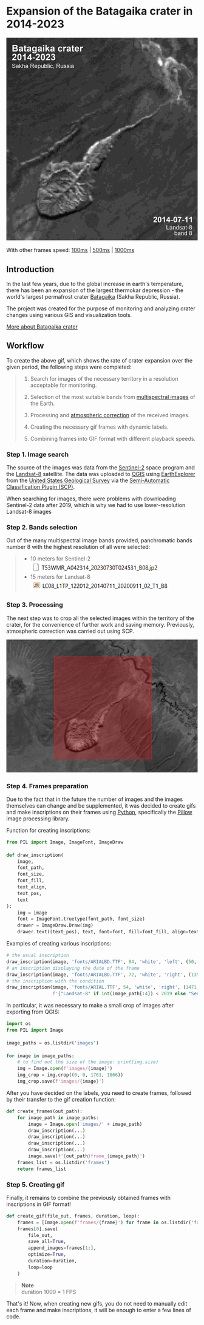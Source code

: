 # Expansion of the Batagaika crater in 2014-2023

![gif](./gifs/batagika_crater_2014-2023_250ms.gif)

With other frames speed: [100ms](./gifs/batagika_crater_2014-2023_100ms.gif) |
[500ms](./gifs/batagika_crater_2014-2023_500ms.gif) |
[1000ms](./gifs/batagika_crater_2014-2023_1000ms.gif)

## Introduction

In the last few years, due to the global increase in earth's temperature, there has been an expansion of the largest thermokar depression - the world's largest permafrost crater [Batagaika](https://goo.gl/maps/YDCDqi5Qcz4pCJbm9) (Sakha Republic, Russia).

The project was created for the purpose of monitoring and analyzing crater changes using various GIS and visualization tools.

[More about Batagaika crater](https://en.wikipedia.org/wiki/Batagaika_crater)

## Workflow

To create the above gif, which shows the rate of crater expansion over the given period, the following steps were completed:

> 1. Search for images of the necessary territory in a resolution acceptable for monitoring.
>
> 2. Selection of the most suitable bands from [multispectral images](https://en.wikipedia.org/wiki/Multispectral_imaging) of the Earth.
>
> 3. Processing and [atmospheric correction](https://semiautomaticclassificationmanual.readthedocs.io/en/latest/remote_sensing.html#dos1-correction) of the received images.
>
> 4. Creating the necessary gif frames with dynamic labels.
>
> 5. Combining frames into GIF format with different playback speeds.

### Step 1. Image search

The source of the images was data from the [Sentinel-2](https://sentinel.esa.int/web/sentinel/missions/sentinel-2) space program and the [Landsat-8](https://landsat.gsfc.nasa.gov/satellites/landsat-8/) satellite. The data was uploaded to [QGIS](https://www.qgis.org/en/site/) using [EarthExplorer](https://earthexplorer.usgs.gov/) from the [United States Geological Survey](https://www.usgs.gov/) via the [Semi-Automatic Classification Plugin (SCP)](https://github.com/semiautomaticgit/SemiAutomaticClassificationPlugin).

When searching for images, there were problems with downloading Sentinel-2 data after 2019, which is why we had to use lower-resolution Landsat-8 images

### Step 2. Bands selection

Out of the many multispectral image bands provided, panchromatic bands number 8 with the highest resolution of all were selected:
> - 10 meters for Sentinel-2  
> ![Alt text](/readme/image.png)
> - 15 meters for Landsat-8   
> ![Alt text](/readme/image-1.png)

### Step 3. Processing

The next step was to crop all the selected images within the territory of the crater, for the convenience of further work and saving memory. Previously, atmospheric correction was carried out using SCP.

![crop](/readme/crop.jpeg)

### Step 4. Frames preparation

Due to the fact that in the future the number of images and the images themselves can change and be supplemented, it was decided to create gifs and make inscriptions on their frames using [Python](https://www.python.org/), specifically the [Pillow](https://pypi.org/project/Pillow/) image processing library.

Function for creating inscriptions:

```py
from PIL import Image, ImageFont, ImageDraw

def draw_inscription(
    image,
    font_path,
    font_size,
    font_fill,
    text_align,
    text_pos,
    text
):
    img = image
    font = ImageFont.truetype(font_path, font_size)
    drawer = ImageDraw.Draw(img)
    drawer.text((text_pos), text, font=font, fill=font_fill, align=text_align)
```
Examples of creating various inscriptions:

```py
# the usual inscription
draw_inscription(image, 'fonts/ARIALBD.TTF', 84, 'white', 'left', (50, 50), 'Batagaika crater\n2014-2023')
# an inscription displaying the date of the frame
draw_inscription(image, 'fonts/ARIALBD.TTF', 72, 'white', 'right', (1351, 1634), f'{image_path[:-4]}')
# the inscription with the condition
draw_inscription(image, 'fonts/ARIAL.TTF', 54, 'white', 'right', (1471, 1717),
                 f'{"Landsat-8" if int(image_path[:4]) < 2019 else "Sentinel-2"}\nband 8')
```
In particular, it was necessary to make a small crop of images after exporting from QGIS:

```py
import os
from PIL import Image

image_paths = os.listdir('images')

for image in image_paths:
    # to find out the size of the image: print(img.size)
    img = Image.open(f'images/{image}')
    img_crop = img.crop((0, 0, 1761, 1866))
    img_crop.save(f'images/{image}')
```

After you have decided on the labels, you need to create frames, followed by their transfer to the gif creation function:

```py
def create_frames(out_path):
    for image_path in image_paths:
        image = Image.open('images/' + image_path)
        draw_inscription(...)
        draw_inscription(...)
        draw_inscription(...)
        draw_inscription(...)
        image.save(f'{out_path}frame_{image_path}')
    frames_list = os.listdir('frames')
    return frames_list
```

### Step 5. Creating gif

Finally, it remains to combine the previously obtained frames with inscriptions in GIF format!

```py
def create_gif(file_out, frames, duration, loop):
    frames = [Image.open(f'frames/{frame}') for frame in os.listdir('frames')]
    frames[0].save(
        file_out,
        save_all=True,
        append_images=frames[1:],
        optimize=True,
        duration=duration,
        loop=loop
    )
```
> **Note**  
> duration 1000 = 1 FPS

That's it! Now, when creating new gifs, you do not need to manually edit each frame and make inscriptions, it will be enough to enter a few lines of code.